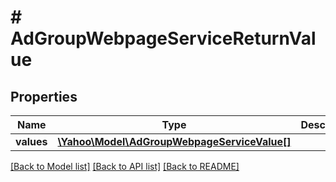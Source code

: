 # # AdGroupWebpageServiceReturnValue

## Properties

Name | Type | Description | Notes
------------ | ------------- | ------------- | -------------
**values** | [**\Yahoo\Model\AdGroupWebpageServiceValue[]**](AdGroupWebpageServiceValue.md) |  | [optional] 

[[Back to Model list]](../../README.md#documentation-for-models) [[Back to API list]](../../README.md#documentation-for-api-endpoints) [[Back to README]](../../README.md)


